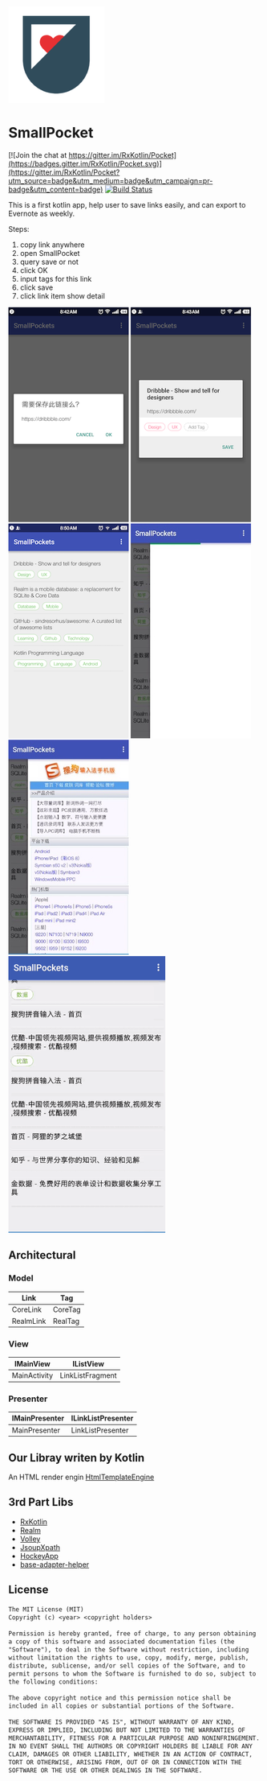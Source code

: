 ![SmallPocket](./app/src/main/res/mipmap-xxxhdpi/ic_launcher.png)

# SmallPocket

[![Join the chat at https://gitter.im/RxKotlin/Pocket](https://badges.gitter.im/RxKotlin/Pocket.svg)](https://gitter.im/RxKotlin/Pocket?utm_source=badge&utm_medium=badge&utm_campaign=pr-badge&utm_content=badge)
[![Build
Status](https://travis-ci.org/RxKotlin/Pocket.svg?branch=master)](https://travis-ci.org/RxKotlin/Pocket)

This is a first kotlin app, help user to save links easily, and can export to Evernote as weekly.

Steps:

1. copy link anywhere
2. open SmallPocket
3. query save or not
4. click OK
5. input tags for this link
6. click save
7. click link item show detail

![1](./screenshot/1k.png)
![2](./screenshot/2k.png)
![3](./screenshot/3k.png)
![4](./screenshot/4k.png)
![5](./screenshot/5k.png)
![6](./screenshot/6k.gif)

## Architectural

### Model
|Link|Tag|
|---|---|
|CoreLink|CoreTag|
|RealmLink|RealTag|

### View
|IMainView|IListView|
|---|---|
|MainActivity|LinkListFragment|

### Presenter
|IMainPresenter|ILinkListPresenter|
|---|---|
|MainPresenter|LinkListPresenter|


## Our Libray writen by Kotlin

An HTML render engin [HtmlTemplateEngine](https://github.com/RxKotlin/HtmlTemplateEngine)

## 3rd Part Libs

* [RxKotlin](https://github.com/ReactiveX/RxKotlin)
* [Realm](https://realm.io/)
* [Volley](https://github.com/mcxiaoke/android-volley)
* [JsoupXpath](https://github.com/zhegexiaohuozi/JsoupXpath)
* [HockeyApp](https://www.hockeyapp.net/)
* [base-adapter-helper](https://github.com/JoanZapata/base-adapter-helper)


## License

```
The MIT License (MIT)
Copyright (c) <year> <copyright holders>

Permission is hereby granted, free of charge, to any person obtaining a copy of this software and associated documentation files (the "Software"), to deal in the Software without restriction, including without limitation the rights to use, copy, modify, merge, publish, distribute, sublicense, and/or sell copies of the Software, and to permit persons to whom the Software is furnished to do so, subject to the following conditions:

The above copyright notice and this permission notice shall be included in all copies or substantial portions of the Software.

THE SOFTWARE IS PROVIDED "AS IS", WITHOUT WARRANTY OF ANY KIND, EXPRESS OR IMPLIED, INCLUDING BUT NOT LIMITED TO THE WARRANTIES OF MERCHANTABILITY, FITNESS FOR A PARTICULAR PURPOSE AND NONINFRINGEMENT. IN NO EVENT SHALL THE AUTHORS OR COPYRIGHT HOLDERS BE LIABLE FOR ANY CLAIM, DAMAGES OR OTHER LIABILITY, WHETHER IN AN ACTION OF CONTRACT, TORT OR OTHERWISE, ARISING FROM, OUT OF OR IN CONNECTION WITH THE SOFTWARE OR THE USE OR OTHER DEALINGS IN THE SOFTWARE.
```
